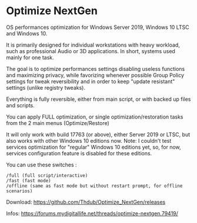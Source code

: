 # Optimize NextGen
OS performances optimization for Windows Server 2019, Windows 10 LTSC and Windows 10.

It is primarily designed for individual workstations with heavy workload, such as professional Audio or 3D applications. 
In short, systems used mainly for one task.

The goal is to optimize performances settings disabling useless functions and maximizing privacy, while favorizing whenever possible Group Policy settings for tweak reversibility and in order to keep "update resistant" settings (unlike registry tweaks).
    
Everything is fully reversible, either from main script, or with backed up files and scripts.

You can apply FULL optimization, or single optimization/restoration tasks from the 2 main menus (Optimize/Restore)

It will only work with build 17763 (or above), either Server 2019 or LTSC, but also works with other Windows 10 editions now. Note: I couldn't test services optimization for "regular" Windows 10 editions yet, so, for now, services configuration feature is disabled for these editions.

You can use these switches :
    
    /full (full script/interactive)   
    /fast (fast mode)
    /offline (same as fast mode but without restart prompt, for offline scenarios)

Download: https://github.com/Thdub/Optimize_NextGen/releases

Infos: https://forums.mydigitallife.net/threads/optimize-nextgen.79419/
